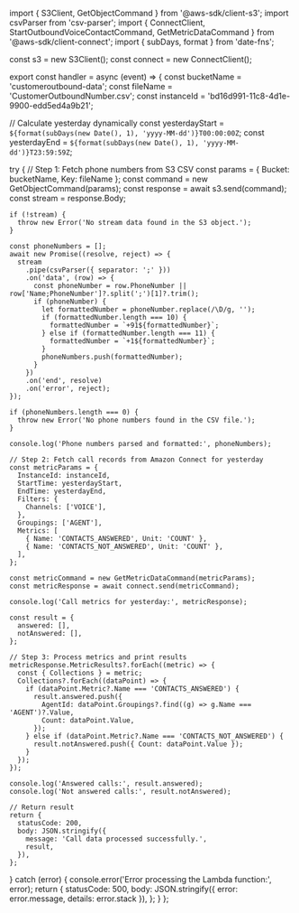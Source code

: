 import { S3Client, GetObjectCommand } from '@aws-sdk/client-s3';
import csvParser from 'csv-parser';
import { 
  ConnectClient, 
  StartOutboundVoiceContactCommand, 
  GetMetricDataCommand 
} from '@aws-sdk/client-connect';
import { subDays, format } from 'date-fns';

const s3 = new S3Client();
const connect = new ConnectClient();

export const handler = async (event) => {
  const bucketName = 'customeroutbound-data';
  const fileName = 'CustomerOutboundNumber.csv';
  const instanceId = 'bd16d991-11c8-4d1e-9900-edd5ed4a9b21';

  // Calculate yesterday dynamically
  const yesterdayStart = `${format(subDays(new Date(), 1), 'yyyy-MM-dd')}T00:00:00Z`;
  const yesterdayEnd = `${format(subDays(new Date(), 1), 'yyyy-MM-dd')}T23:59:59Z`;

  try {
    // Step 1: Fetch phone numbers from S3 CSV
    const params = { Bucket: bucketName, Key: fileName };
    const command = new GetObjectCommand(params);
    const response = await s3.send(command);
    const stream = response.Body;

    if (!stream) {
      throw new Error('No stream data found in the S3 object.');
    }

    const phoneNumbers = [];
    await new Promise((resolve, reject) => {
      stream
        .pipe(csvParser({ separator: ';' }))
        .on('data', (row) => {
          const phoneNumber = row.PhoneNumber || row['Name;PhoneNumber']?.split(';')[1]?.trim();
          if (phoneNumber) {
            let formattedNumber = phoneNumber.replace(/\D/g, '');
            if (formattedNumber.length === 10) {
              formattedNumber = `+91${formattedNumber}`;
            } else if (formattedNumber.length === 11) {
              formattedNumber = `+1${formattedNumber}`;
            }
            phoneNumbers.push(formattedNumber);
          }
        })
        .on('end', resolve)
        .on('error', reject);
    });

    if (phoneNumbers.length === 0) {
      throw new Error('No phone numbers found in the CSV file.');
    }

    console.log('Phone numbers parsed and formatted:', phoneNumbers);

    // Step 2: Fetch call records from Amazon Connect for yesterday
    const metricParams = {
      InstanceId: instanceId,
      StartTime: yesterdayStart,
      EndTime: yesterdayEnd,
      Filters: {
        Channels: ['VOICE'],
      },
      Groupings: ['AGENT'],
      Metrics: [
        { Name: 'CONTACTS_ANSWERED', Unit: 'COUNT' },
        { Name: 'CONTACTS_NOT_ANSWERED', Unit: 'COUNT' },
      ],
    };

    const metricCommand = new GetMetricDataCommand(metricParams);
    const metricResponse = await connect.send(metricCommand);

    console.log('Call metrics for yesterday:', metricResponse);

    const result = {
      answered: [],
      notAnswered: [],
    };

    // Step 3: Process metrics and print results
    metricResponse.MetricResults?.forEach((metric) => {
      const { Collections } = metric;
      Collections?.forEach((dataPoint) => {
        if (dataPoint.Metric?.Name === 'CONTACTS_ANSWERED') {
          result.answered.push({
            AgentId: dataPoint.Groupings?.find((g) => g.Name === 'AGENT')?.Value,
            Count: dataPoint.Value,
          });
        } else if (dataPoint.Metric?.Name === 'CONTACTS_NOT_ANSWERED') {
          result.notAnswered.push({ Count: dataPoint.Value });
        }
      });
    });

    console.log('Answered calls:', result.answered);
    console.log('Not answered calls:', result.notAnswered);

    // Return result
    return {
      statusCode: 200,
      body: JSON.stringify({
        message: 'Call data processed successfully.',
        result,
      }),
    };
  } catch (error) {
    console.error('Error processing the Lambda function:', error);
    return {
      statusCode: 500,
      body: JSON.stringify({ error: error.message, details: error.stack }),
    };
  }
};